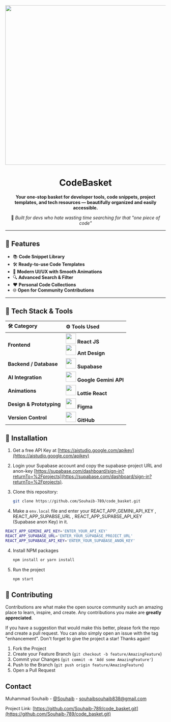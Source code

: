 <div align="center">

<img src='https://souhaib-dev.netlify.app/assets/img/codebasket/cb3.PNG' width='1000px' height='500px' />

# CodeBasket

**Your one-stop basket for developer tools, code snippets, project templates, and tech resources — beautifully organized and easily accessible.**  

🎯 *Built for devs who hate wasting time searching for that "one piece of code"*

</div>

---

## 📌 Features

- 📚 **Code Snippet Library**
- 🛠️ **Ready-to-use Code Templates**
- 🎨 **Modern UI/UX with Smooth Animations**
- 🔍 **Advanced Search & Filter**
- ❤️ **Personal Code Collections**
- 🌐 **Open for Community Contributions**

---

## 🚀 Tech Stack & Tools  

| 🛠️ Category       | ⚙️ Tools Used |
|:------------------|:--------------------------------|
| **Frontend** | <img src="https://img.icons8.com/ultraviolet/40/react--v1.png" width="32"/> **React JS** <br> <img src="https://static-00.iconduck.com/assets.00/ant-design-icon-2048x2046-dl3neb73.png" width="32"/> **Ant Design** |
| **Backend / Database** | <img src="https://img.icons8.com/color/48/supabase.png" width="32"/> **Supabase** |
| **AI Integration** | <img src="https://brandlogo.org/wp-content/uploads/2024/06/Gemini-Icon-300x300.png.webp" width="32"/> **Google Gemini API** |
| **Animations** | <img src="https://cdn.iconscout.com/icon/free/png-256/free-lottiefiles-logo-icon-download-in-svg-png-gif-file-formats--lottifiles-brand-iconscout-pack-logos-icons-4674917.png" width="32"/> **Lottie React** |
| **Design & Prototyping** | <img src="https://img.icons8.com/color/48/figma--v1.png" width="32"/> **Figma** |
| **Version Control** | <img src="https://img.icons8.com/material-outlined/40/github.png" width="32"/> **GitHub** |



##  🧰 Installation  


1. Get a free API Key at [https://aistudio.google.com/apikey](https://aistudio.google.com/apikey)

2. Login your Supabase account and copy the supabase-project URL and anon-key [https://supabase.com/dashboard/sign-in?returnTo=%2Fprojects](https://supabase.com/dashboard/sign-in?returnTo=%2Fprojects).

2. Clone this repository:  
   ```bash
   git clone https://github.com/Souhaib-789/code_basket.git


3. Make a `env.local` file and enter your REACT_APP_GEMINI_API_KEY , REACT_APP_SUPABSE_URL , REACT_APP_SUPABSE_API_KEY (Supabase anon Key) in it.
```bash
REACT_APP_GEMINI_API_KEY='ENTER_YOUR_API_KEY'
REACT_APP_SUPABASE_URL='ENTER_YOUR_SUPABASE_PROJECT_URL'
REACT_APP_SUPABASE_API_KEY='ENTER_YOUR_SUPABASE_ANON_KEY'
```



4. Install NPM packages
   ```sh
   npm install or yarn install
   ```

5. Run the project
   ```sh
   npm start
   ```



<!-- CONTRIBUTING -->
## 🤝 Contributing

Contributions are what make the open source community such an amazing place to learn, inspire, and create. Any contributions you make are **greatly appreciated**.

If you have a suggestion that would make this better, please fork the repo and create a pull request. You can also simply open an issue with the tag "enhancement".
Don't forget to give the project a star! Thanks again!

1. Fork the Project
2. Create your Feature Branch (`git checkout -b feature/AmazingFeature`)
3. Commit your Changes (`git commit -m 'Add some AmazingFeature'`)
4. Push to the Branch (`git push origin feature/AmazingFeature`)
5. Open a Pull Request


<!-- CONTACT -->
## Contact

Muhammad Souhaib - [@Souhaib](https://www.instagram.com/souhaib.dev/?igsh=MWtsNmE4dTFodnR5Yw%3D%3D) - souhaibsouhaib838@gmail.com

Project Link: [https://github.com/Souhaib-789/code_basket.git](https://github.com/Souhaib-789/code_basket.git)
